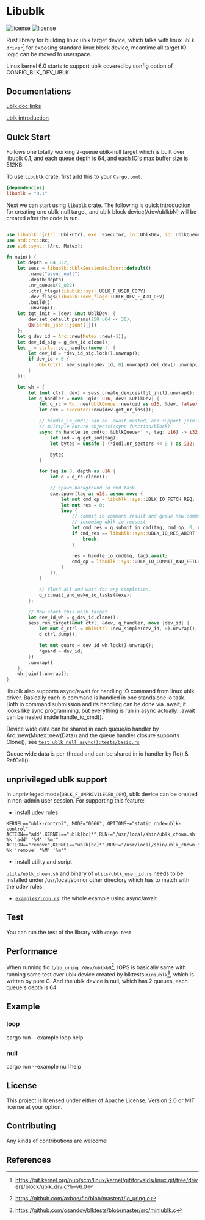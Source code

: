 # Libublk

[![license](https://img.shields.io/badge/License-MIT-blue.svg)](https://github.com/ming1/libublk-rs/blob/master/LICENSE-MIT)
[![license](https://img.shields.io/badge/License-Apache%202.0-blue.svg)](https://github.com/ming1/libublk-rs/blob/master/LICENSE-APACHE)

Rust library for building linux ublk target device, which talks with
linux `ublk driver`[^1] for exposing standard linux block device,
meantime all target IO logic can be moved to userspace.

Linux kernel 6.0 starts to support ublk covered by config option of
CONFIG_BLK_DEV_UBLK.

## Documentations

[ublk doc
links](https://github.com/ming1/ubdsrv/blob/master/doc/external_links.rst)

[ublk
introduction](https://github.com/ming1/ubdsrv/blob/master/doc/ublk_intro.pdf)

## Quick Start

Follows one totally working 2-queue ublk-null target which is built over
libublk 0.1, and each queue depth is 64, and each IO\'s max buffer size
is 512KB.

To use `libublk` crate, first add this to your `Cargo.toml`:

```toml
[dependencies]
libublk = "0.1"
```

Next we can start using `libublk` crate.
The following is quick introduction for creating one ublk-null target,
and ublk block device(/dev/ublkbN) will be created after the code is
run.

``` rust

use libublk::{ctrl::UblkCtrl, exe::Executor, io::UblkDev, io::UblkQueue};
use std::rc::Rc;
use std::sync::{Arc, Mutex};

fn main() {
    let depth = 64_u32;
    let sess = libublk::UblkSessionBuilder::default()
        .name("async_null")
        .depth(depth)
        .nr_queues(2_u32)
        .ctrl_flags(libublk::sys::UBLK_F_USER_COPY)
        .dev_flags(libublk::dev_flags::UBLK_DEV_F_ADD_DEV)
        .build()
        .unwrap();
    let tgt_init = |dev: &mut UblkDev| {
        dev.set_default_params(250_u64 << 30);
        Ok(serde_json::json!({}))
    };
    let g_dev_id = Arc::new(Mutex::new(-1));
    let dev_id_sig = g_dev_id.clone();
    let _ = ctrlc::set_handler(move || {
        let dev_id = *dev_id_sig.lock().unwrap();
        if dev_id > 0 {
            UblkCtrl::new_simple(dev_id, 0).unwrap().del_dev().unwrap();
        }
    });

    let wh = {
        let (mut ctrl, dev) = sess.create_devices(tgt_init).unwrap();
        let q_handler = move |qid: u16, dev: &UblkDev| {
            let q_rc = Rc::new(UblkQueue::new(qid as u16, &dev, false).unwrap());
            let exe = Executor::new(dev.get_nr_ios());

            // handle_io_cmd() can be .await nested, and support join!() over
            // multiple Future objects(async function/block)
            async fn handle_io_cmd(q: &UblkQueue<'_>, tag: u16) -> i32 {
                let iod = q.get_iod(tag);
                let bytes = unsafe { (*iod).nr_sectors << 9 } as i32;

                bytes
            }

            for tag in 0..depth as u16 {
                let q = q_rc.clone();

                // spawn background io cmd task
                exe.spawn(tag as u16, async move {
                    let mut cmd_op = libublk::sys::UBLK_IO_FETCH_REQ;
                    let mut res = 0;
                    loop {
                        // commit io command result and queue new command for
                        // incoming ublk io request
                        let cmd_res = q.submit_io_cmd(tag, cmd_op, 0, res).await;
                        if cmd_res == libublk::sys::UBLK_IO_RES_ABORT {
                            break;
                        }

                        res = handle_io_cmd(&q, tag).await;
                        cmd_op = libublk::sys::UBLK_IO_COMMIT_AND_FETCH_REQ;
                    }
                });
            }

            // flush all and wait for any completion.
            q_rc.wait_and_wake_io_tasks(&exe);
        };

        // Now start this ublk target
        let dev_id_wh = g_dev_id.clone();
        sess.run_target(&mut ctrl, &dev, q_handler, move |dev_id| {
            let mut d_ctrl = UblkCtrl::new_simple(dev_id, 0).unwrap();
            d_ctrl.dump();

            let mut guard = dev_id_wh.lock().unwrap();
            *guard = dev_id;
        })
        .unwrap()
    };
    wh.join().unwrap();
}
```

libublk also supports async/await for handling IO command from linux ublk
driver. Basically each io command is handled in one standalone io task.
Both io command submission and its handling can be done via .await, it looks
like sync programming, but everything is run in async actually. .await can
be nested inside handle_io_cmd().

Device wide data can be shared in each queue/io handler by
Arc::new(Mutex::new(Data)) and the queue handler closure supports Clone(),
see [`test_ublk_null_async():tests/basic.rs`](tests/basic.rs)

Queue wide data is per-thread and can be shared in io handler by
Rc() & RefCell().


## unprivileged ublk support

In unprivileged mode(`UBLK_F_UNPRIVILEGED_DEV`), ublk device can be created
in non-admin user session. For supporting this feature:

- install udev rules

```
KERNEL=="ublk-control", MODE="0666", OPTIONS+="static_node=ublk-control"
ACTION=="add",KERNEL=="ublk[bc]*",RUN+="/usr/local/sbin/ublk_chown.sh %k 'add' '%M' '%m'"
ACTION=="remove",KERNEL=="ublk[bc]*",RUN+="/usr/local/sbin/ublk_chown.sh %k 'remove' '%M' '%m'"
```

- install utility and script

`utils/ublk_chown.sh` and binary of `utils/ublk_user_id.rs` needs to be
installed under /usr/local/sbin or other directory which has to match
with the udev rules.


 * [`examples/loop.rs`](examples/loop.rs): the whole example using async/await


## Test

You can run the test of the library with ```cargo test```

## Performance

When running fio `t/io_uring /dev/ublkb0`[^2], IOPS is basically same with
running same test over ublk device created by blktests `miniublk`[^3], which
is written by pure C. And the ublk device is null, which has 2 queues, each
queue's depth is 64.

## Example

### loop

  cargo run \--example loop help

### null

  cargo run \--example null help

## License

This project is licensed under either of Apache License, Version 2.0 or
MIT license at your option.

## Contributing

Any kinds of contributions are welcome!

## References

[^1]: <https://git.kernel.org/pub/scm/linux/kernel/git/torvalds/linux.git/tree/drivers/block/ublk_drv.c?h=v6.0>
[^2]: <https://github.com/axboe/fio/blob/master/t/io_uring.c>
[^3]: <https://github.com/osandov/blktests/blob/master/src/miniublk.c>
